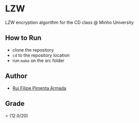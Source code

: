 # LZW
LZW encryption algorithm for the CD class @ Minho University

## How to Run
* clone the repository
* `cd` to the repository location
* run `make` on the src folder

## Author
* [Rui Filipe Pimenta Armada](https://github.com/RuiArmada)

## Grade
⭐ (12.0/20) 

